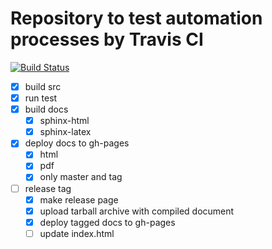 # Repository to test automation processes by Travis CI

[![Build Status](https://travis-ci.org/yomichi/test-travis.svg?branch=master)](https://travis-ci.org/yomichi/test-travis)

- [x] build src
- [x] run test
- [x] build docs
    - [x] sphinx-html
    - [x] sphinx-latex
- [x] deploy docs to gh-pages
    - [x] html
    - [x] pdf
    - [x] only master and tag
- [ ] release tag
    - [x] make release page
    - [x] upload tarball archive with compiled document
    - [x] deploy tagged docs to gh-pages
    - [ ] update index.html
